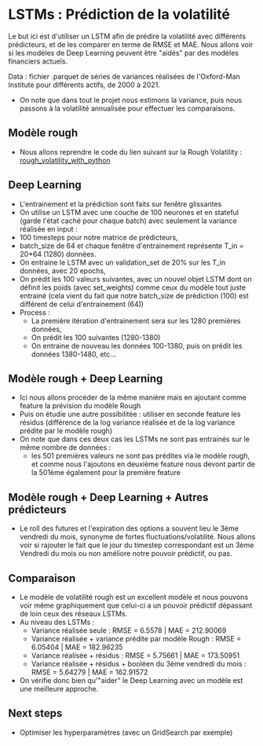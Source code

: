 # LSTMs : Prédiction de la volatilité 

Le but ici est d'utiliser un LSTM afin de prédire la volatilité avec différents prédicteurs, et de les comparer en terme de RMSE et MAE.
Nous allons voir si les modèles de Deep Learning peuvent être "aidés" par des modèles financiers actuels. 

Data : fichier .parquet de séries de variances réalisées de l'Oxford-Man Institute pour différents actifs, de 2000 à 2021.

- On note que dans tout le projet nous estimons la variance, puis nous passons à la volatilité annualisée pour effectuer les comparaisons.

## Modèle rough
- Nous allons reprendre le code du lien suivant sur la Rough Volatility : [rough_volatility_with_python](https://tpq.io/p/rough_volatility_with_python.html)

## Deep Learning
  - L'entrainement et la prédiction sont faits sur fenêtre glissantes
  - On utilise un LSTM avec une couche de 100 neurones et en stateful (garde l'état caché pour chaque batch) avec seulement la variance réalisée en input :
  - 100 timesteps pour notre matrice de prédicteurs,
  - batch_size de 64 et chaque fenêtre d'entrainement représente T_in = 20*64 (1280) données.
  - On entraine le LSTM avec un validation_set de 20% sur les T_in données, avec 20 epochs,
  - On prédit les 100 valeurs suivantes, avec un nouvel objet LSTM dont on définit les poids (avec set_weights) comme ceux du modèle tout juste entrainé (cela vient du fait que notre batch_size de prédiction (100) est différent de celui d'entrainement (64))
  - Process :
    - La première itération d'entrainement sera sur les 1280 premières données, 
    - On prédit les 100 suivantes (1280-1380)
    - On entraine de nouveau les données 100-1380, puis on prédit les données 1380-1480, etc...

## Modèle rough + Deep Learning 
  - Ici nous allons procéder de la même manière mais en ajoutant comme feature la prévision du modèle Rough 
  - Puis on étudie une autre possibilitée : utiliser en seconde feature les résidus (différence de la log variance réalisée et de la log variance prédite par le modèle rough)
  - On note que dans ces deux cas les LSTMs ne sont pas entrainés sur le même nombre de données : 
    - les 501 premières valeurs ne sont pas prédites via le modèle rough, et comme nous l'ajoutons en deuxième feature nous devont partir de la 501ème également pour la première feature

## Modèle rough + Deep Learning + Autres prédicteurs
  - Le roll des futures et l'expiration des options a souvent lieu le 3ème vendredi du mois, synonyme de fortes fluctuations/volatilité. Nous allons voir si rajouter le fait que le jour du timestep correspondant est un 3ème Vendredi du mois ou non améliore notre pouvoir prédictif, ou pas.

## Comparaison
  - Le modèle de volatilité rough est un excellent modèle et nous pouvons voir même graphiquement que celui-ci a un pouvoir prédictif dépassant de loin ceux des réseaux LSTMs.
  - Au niveau des LSTMs : 
    - Variance réalisée seule : RMSE = 6.5578 | MAE = 212.90069
    - Variance réalisée + variance prédite par modèle Rough : RMSE = 6.05404 | MAE = 182.96235
    - Variance réalisée + résidus : RMSE = 5.75661 | MAE = 173.50951
    - Variance réalisée + résidus + booléen du 3ème vendredi du mois : RMSE = 5.64279 | MAE = 162.91572 
  - On vérifie donc bien qu'"aider" le Deep Learning avec un modèle est une meilleure approche.

## Next steps
  - Optimiser les hyperparamètres (avec un GridSearch par exemple)
  
